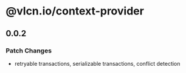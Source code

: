 # @vlcn.io/context-provider

## 0.0.2

### Patch Changes

- retryable transactions, serializable transactions, conflict detection
